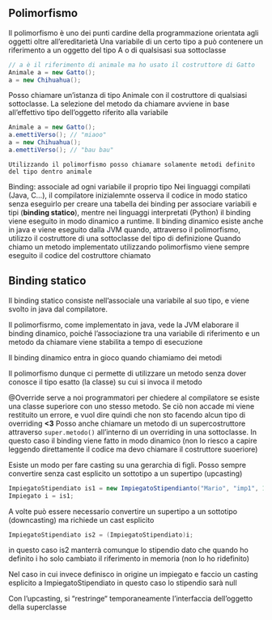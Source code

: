 ## Polimorfismo
Il polimorfismo è uno dei punti cardine della programmazione orientata agli oggetti oltre all’ereditarietà
Una variabile di un certo tipo a può contenere un riferimento a un oggetto del tipo A o di qualsisasi sua sottoclasse

```java
// a è il riferimento di animale ma ho usato il costruttore di Gatto
Animale a = new Gatto();
a = new Chihuahua();
```

Posso chiamare un’istanza di tipo Animale con il costruttore di qualsiasi sottoclasse.
La selezione del metodo da chiamare avviene in base all’effettivo tipo dell’oggetto riferito alla variabile 
```java
Animale a = new Gatto();
a.emettiVerso(); // "miaoo"
a = new Chihuahua();
a.emettiVerso(); // "bau bau"
```

	Utilizzando il polimorfismo posso chiamare solamente metodi definito del tipo dentro animale

Binding: associale ad ogni variabile il proprio tipo
Nei linguaggi compilati (Java, C…), il compilatore inizialemnte osserva il codice in modo statico senza eseguirlo per creare una tabella dei binding per associare variabili e tipi (**binding statico**), mentre nei linguaggi interpretati (Python) il binding viene eseguito in modo dinamico a runtime. Il binding dinamico esiste anche in java e viene eseguito dalla JVM quando, attraverso il polimorfismo, utilizzo il costruttore di una sottoclasse del tipo di definizione
Quando chiamo un metodo implementato utilizzando polimorfismo viene sempre eseguito il codice del costruttore chiamato

## Binding statico
Il binding statico consiste nell’associale una variabile al suo tipo, e viene svolto in java dal compilatore.

Il polimorfisrmo, come implementato in java, vede la JVM elaborare il binding dinamico, poiché l’associazione tra una variabile di riferimento e un metodo da chiamare viene stabilita a tempo di esecuzione

Il binding dinamico entra in gioco quando chiamiamo dei metodi

Il polimorfismo dunque ci permette di utilizzare un metodo senza dover conosce il tipo esatto (la classe) su cui si invoca il metodo

@Override serve a noi programmatori per chiedere al compilatore se esiste una classe superiore con uno stesso metodo. Se ciò non accade mi viene restituito un errore, e vuol dire quindi che non sto facendo alcun tipo di overriding
**<3**
Posso anche chiamare un metodo di un supercostruttore attraverso `super.metodo()` all’interno di un overriding in una sottoclasse. In questo caso il binding viene fatto in modo dinamico (non lo riesco a capire leggendo direttamente il codice ma devo chiamare il costruttore suoeriore)

Esiste un modo per fare casting su una gerarchia di figli. Posso sempre convertire senza cast esplicito un sottotipo a un supertipo (upcasting)
```java
ImpiegatoStipendiato is1 = new ImpiegatoStipendianto("Mario", "imp1", 1500);
Impiegato i = is1;
```

A volte può essere necessario convertire un supertipo a un sottotipo (downcasting) ma richiede un cast esplicito
```java
ImpiegatoStipendiato is2 = (ImpiegatoStipendiato)i;
```
in questo caso is2 manterrà comunque lo stipendio dato che quando ho definito i ho solo cambiato il riferimento in memoria (non lo ho ridefinito)

Nel caso in cui invece definisco in origine un impiegato e faccio un casting esplicito a ImpiegatoStipendiato in questo caso lo stipendio sarà null

Con l’upcasting, si “restringe“ temporaneamente l’interfaccia dell’oggetto della superclasse
